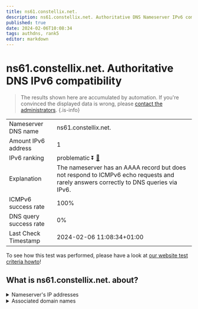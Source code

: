 ```yaml
---
title: ns61.constellix.net.
description: ns61.constellix.net. Authoritative DNS Nameserver IPv6 compatibility
published: true
date: 2024-02-06T10:08:34
tags: authdns, rank5
editor: markdown
---
```


# ns61.constellix.net. Authoritative DNS IPv6 compatibility

> The results shown here are accumulated by automation. If you're convinced the displayed data is wrong, please [contact the administrators](/howto/chat). 
{.is-info}




|   |   |
| - | - |
| Nameserver DNS name | ns61.constellix.net.
| Amount IPv6 address | 1
| IPv6 ranking | problematic :arrow_double_down: [🔗](/howto/ranking) |
| Explanation | The nameserver has an AAAA record but does not respond to ICMPv6 echo requests and rarely answers correctly to DNS queries via IPv6. |
| ICMPv6 success rate | 100%|
| DNS query success rate | 0% |
| Last Check Timestamp | 2024-02-06 11:08:34+01:00 |

To see how this test was performed, please have a look at [our website test criteria howto](/howto/testcriteria/authdns)!


## What is ns61.constellix.net. about?




<details>
<summary>Nameserver's IP addresses</summary>

2600:180c:6001::1

</details>



<details>
<summary>Associated domain names</summary>

www.allergan.com

www.abbvie.com

www.actavis.com

</details>
